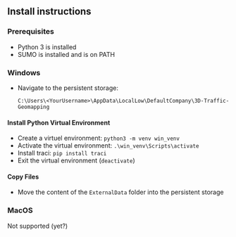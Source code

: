 ## Install instructions

### Prerequisites

- Python 3 is installed
- SUMO is installed and is on PATH

### Windows

- Navigate to the persistent storage: 

    `C:\Users\<YourUsername>\AppData\LocalLow\DefaultCompany\3D-Traffic-Geomapping`

#### Install Python Virtual Environment

- Create a virtuel environment: `python3 -m venv win_venv`
- Activate the virtual environment: `.\win_venv\Scripts\activate`
- Install traci: `pip install traci`
- Exit the virtual environment (`deactivate`)

#### Copy Files

- Move the content of the `ExternalData` folder into the persistent storage

### MacOS 

Not supported (yet?)